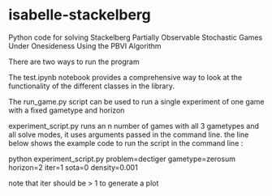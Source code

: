 # isabelle-stackelberg
Python code for solving Stackelberg Partially Observable Stochastic Games Under Onesideness Using the PBVI Algorithm


There are two ways to run the program

The test.ipynb notebook provides a comprehensive way to look at the functionality of the different classes in the library.

The run_game.py script can be used to run a single experiment of one game with a fixed gametype and horizon

experiment_script.py runs an n number of games with all 3 gametypes and all solve modes, it uses arguments passed in the command line. 
the line below shows the example code to run the script in the command line :

python experiment_script.py problem=dectiger gametype=zerosum horizon=2 iter=1 sota=0 density=0.001

note that iter should be > 1 to generate a plot 
